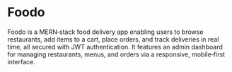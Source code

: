 # Foodo
Foodo is a MERN‑stack food delivery app enabling users to browse restaurants, add items to a cart, place orders, and track deliveries in real time, all secured with JWT authentication. It features an admin dashboard for managing restaurants, menus, and orders via a responsive, mobile‑first interface.
